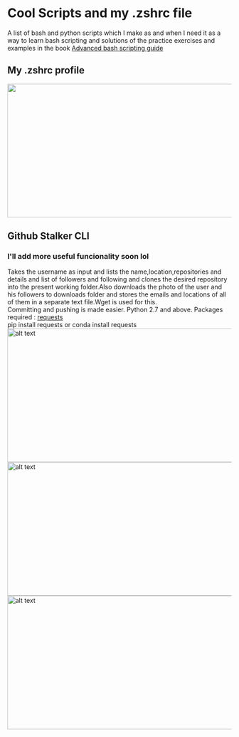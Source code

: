 # Cool Scripts and my .zshrc file
A list of bash and python scripts which I make as and when I need it as a way to learn bash scripting and solutions of the practice exercises and examples in the book [Advanced bash scripting guide](https://github.com/siadat/advanced-bash-scripting-guide/blob/master/abs-guide.epub)
## My .zshrc profile
<img src="https://github.com/psycholoony/Scripts/blob/master/Imgs/Screenshot%202019-04-20%20at%204.20.10%20AM.png" width="1000" height="300">

## Github Stalker CLI
### I'll add more useful funcionality soon lol
Takes the username as input and lists the name,location,repositories and details and list of followers and following and clones the desired repository into the present working folder.Also downloads the photo of the user and his followers to downloads folder and stores the emails and locations of all of them in a separate text file.Wget is used for this.<br />
Committing and pushing is made easier.
Python 2.7 and above.
Packages required : [requests](https://www.google.com/url?sa=t&rct=j&q=&esrc=s&source=web&cd=1&cad=rja&uact=8&ved=2ahUKEwjiiInvm93hAhWT7HMBHbsSBV0QFjAAegQIARAB&url=http%3A%2F%2Fdocs.python-requests.org%2Fen%2Fmaster%2F&usg=AOvVaw26VuZCrvT3STc1WemvL8Iz)<br />
pip install requests or conda install requests 
<img src="https://github.com/psycholoony/Scripts/blob/master/Imgs/Screenshot%202019-04-20%20at%204.23.42%20AM.png" alt="alt text" width="1000" height="300">
<img src="https://github.com/psycholoony/Scripts/blob/master/Imgs/Screenshot%202019-04-20%20at%204.41.39%20AM.png" alt="alt text" width="1000" height="300">
<img src="https://github.com/psycholoony/Scripts/blob/master/Imgs/Screenshot%202019-04-20%20at%204.41.49%20AM.png" alt="alt text" width="1000" height="300">

